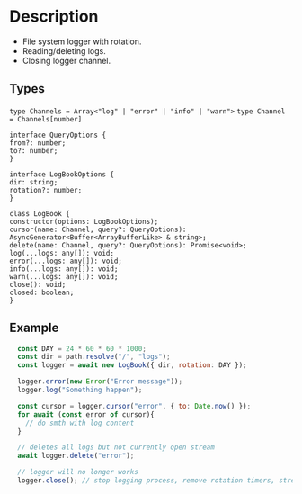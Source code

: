 # Description

- File system logger with rotation.
- Reading/deleting logs.
- Closing logger channel.

## Types

`type Channels = Array<"log" | "error" | "info" | "warn">`
`type Channel = Channels[number]`

`interface QueryOptions {`\
  `from?: number;`\
  `to?: number;`\
`}`

`interface LogBookOptions {`\
  `dir: string;`\
  `rotation?: number;`\
`}`

`class LogBook {`\
  `constructor(options: LogBookOptions);`\
  `cursor(name: Channel, query?: QueryOptions): AsyncGenerator<Buffer<ArrayBufferLike> & string>;`\
  `delete(name: Channel, query?: QueryOptions): Promise<void>;`\
  `log(...logs: any[]): void;`\
  `error(...logs: any[]): void;`\
  `info(...logs: any[]): void;`\
  `warn(...logs: any[]): void;`\
  `close(): void;`\
  `closed: boolean;`\
`}`

## Example

```js
  const DAY = 24 * 60 * 60 * 1000;
  const dir = path.resolve("/", "logs");
  const logger = await new LogBook({ dir, rotation: DAY });

  logger.error(new Error("Error message"));
  logger.log("Something happen");

  const cursor = logger.cursor("error", { to: Date.now() });
  for await (const error of cursor){
    // do smth with log content
  }

  // deletes all logs but not currently open stream
  await logger.delete("error");

  // logger will no longer works
  logger.close(); // stop logging process, remove rotation timers, stream/fd closed
```